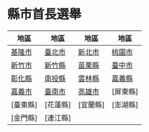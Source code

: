 # 縣市首長選舉

|地區|地區|地區|地區
|-|-|-|-
|[基隆市]|[臺北市]|[新北市]|[桃園市]
|[新竹市]|[新竹縣]|[苗栗縣]|[臺中市]
|[彰化縣]|[南投縣]|[雲林縣]|[嘉義縣]
|[嘉義市]|[臺南市]|[高雄市]|[屏東縣]
|[臺東縣]|[花蓮縣]|[宜蘭縣]|[澎湖縣]
|[金門縣]|[連江縣]

[新竹縣]:https://www.cec.gov.tw/pc/zh_TW/TC/sm10004000000000000.html
[苗栗縣]:https://www.cec.gov.tw/pc/zh_TW/TC/sm10005000000000000.html
[彰化縣]:https://www.cec.gov.tw/pc/zh_TW/TC/sm10007000000000000.html
[南投縣]:https://www.cec.gov.tw/pc/zh_TW/TC/sm10008000000000000.html
[雲林縣]:https://www.cec.gov.tw/pc/zh_TW/TC/sm10009000000000000.html
[嘉義縣]:https://www.cec.gov.tw/pc/zh_TW/TC/sm10010000000000000.html
[基隆市]:https://www.cec.gov.tw/pc/zh_TW/TC/sm10017000000000000.html
[新竹市]:https://www.cec.gov.tw/pc/zh_TW/TC/nm10018000000000000.html
[嘉義市]:https://www.cec.gov.tw/pc/zh_TW/TC/sm10020000000000000.html
[臺北市]:https://www.cec.gov.tw/pc/zh_TW/TC/sm63000000000000000.html
[高雄市]:https://www.cec.gov.tw/pc/zh_TW/TC/sm64000000000000000.html
[新北市]:https://www.cec.gov.tw/pc/zh_TW/TC/sm65000000000000000.html
[臺中市]:https://www.cec.gov.tw/pc/zh_TW/TC/sm66000000000000000.html
[臺南市]:https://www.cec.gov.tw/pc/zh_TW/TC/sm67000000000000000.html
[桃園市]:https://www.cec.gov.tw/pc/zh_TW/TC/sm68000000000000000.html

